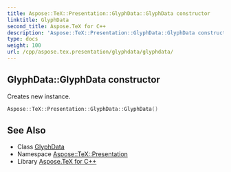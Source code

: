 ```yaml
---
title: Aspose::TeX::Presentation::GlyphData::GlyphData constructor
linktitle: GlyphData
second_title: Aspose.TeX for C++
description: 'Aspose::TeX::Presentation::GlyphData::GlyphData constructor. Creates new instance in C++.'
type: docs
weight: 100
url: /cpp/aspose.tex.presentation/glyphdata/glyphdata/
---
```

## GlyphData::GlyphData constructor


Creates new instance.

```cpp
Aspose::TeX::Presentation::GlyphData::GlyphData()
```

## See Also

* Class [GlyphData](../)
* Namespace [Aspose::TeX::Presentation](../../)
* Library [Aspose.TeX for C++](../../../)
